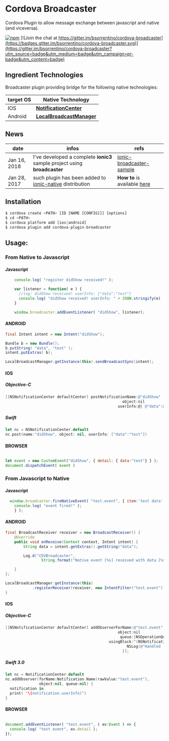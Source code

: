 # Cordova Broadcaster

Cordova Plugin to allow message exchange between javascript and native (and viceversa).

[![npm](https://img.shields.io/npm/v/cordova-plugin-broadcaster.svg)](https://www.npmjs.com/package/cordova-plugin-broadcaster) [![Join the chat at https://gitter.im/bsorrentino/cordova-broadcaster](https://badges.gitter.im/bsorrentino/cordova-broadcaster.svg)](https://gitter.im/bsorrentino/cordova-broadcaster?utm_source=badge&utm_medium=badge&utm_campaign=pr-badge&utm_content=badge)


## Ingredient Technologies

Broadcaster plugin providing bridge for the following native technologies:

  target OS | Native Technology
 ----|----
 IOS | **[NotificationCenter](https://developer.apple.com/library/mac/documentation/Cocoa/Reference/Foundation/Classes/NSNotificationCenter_Class/index.html#//apple_ref/occ/instm/NSNotificationCenter/addObserverForName%3aobject%3aqueue%3ausingBlock%3a)**
Android | **[LocalBroadcastManager](http://developer.android.com/reference/android/support/v4/content/LocalBroadcastManager.html)**

## News
  date |  infos | refs
---- | ---- | ----
Jan 16, 2018 | I've developed a complete **ionic3** sample project using **broadcaster** | [ionic-broadcaster-sample](https://github.com/bsorrentino/ionic-broadcaster-sample)
Jan 28, 2017 | such plugin has been added to [ionic-native](https://ionicframework.com/docs/v2/native/broadcaster/) distribution | **How to** is available   [here](https://ionicframework.com/docs/v2/native/broadcaster/)



## Installation

```javascript
$ cordova create <PATH> [ID [NAME [CONFIG]]] [options]
$ cd <PATH>
$ cordova platform add [ios|android]
$ cordova plugin add cordova-plugin-broadcaster
```

## Usage:

### From Native to Javascript

#### Javascript
```javascript
    console.log( "register didShow received!" );

    var listener = function( e ) {
      //log: didShow received! userInfo: {"data":"test"}
      console.log( "didShow received! userInfo: " + JSON.stringify(e)  );
    }

    window.broadcaster.addEventListener( "didShow", listener);
```

#### ANDROID

```Java
final Intent intent = new Intent("didShow");

Bundle b = new Bundle();
b.putString( "data", "test" );
intent.putExtras( b);

LocalBroadcastManager.getInstance(this).sendBroadcastSync(intent);
```

#### IOS

##### Objective-C
```Objective-C
[[NSNotificationCenter defaultCenter] postNotificationName:@"didShow"
                                                    object:nil
                                                  userInfo:@{ @"data":@"test"}];
```

##### Swift
```swift
let nc = NSNotificationCenter.default
nc.post(name:"didShow", object: nil, userInfo: ["data":"test"])
```

#### BROWSER

```javascript

let event = new CustomEvent("didShow", { detail: { data:"test"} } );
document.dispatchEvent( event )

```
### From Javascript to Native

#### Javascript

```javascript
  window.broadcaster.fireNativeEvent( "test.event", { item:'test data' }, function() {
    console.log( "event fired!" );
    } );
 ```

#### ANDROID

```Java
final BroadcastReceiver receiver = new BroadcastReceiver() {
    @Override
    public void onReceive(Context context, Intent intent) {
        String data = intent.getExtras().getString("data");

        Log.d("CDVBroadcaster",
                String.format("Native event [%s] received with data [%s]", intent.getAction(), data));

    }
};

LocalBroadcastManager.getInstance(this)
            .registerReceiver(receiver, new IntentFilter("test.event"));
}
```

#### IOS

##### Objective-C

```Objective-C
[[NSNotificationCenter defaultCenter] addObserverForName:@"test.event"
                                                  object:nil
                                                   queue:[NSOperationQueue mainQueue]
                                              usingBlock:^(NSNotification *notification) {
                                                      NSLog(@"Handled 'test.event' [%@]", notification.userInfo[@"item"]);
                                                    }];
```

##### Swift 3.0

```swift
let nc = NotificationCenter.default
nc.addObserver(forName:Notification.Name(rawValue:"test.event"),
               object:nil, queue:nil) {
  notification in
  print( "\(notification.userInfo)")
}
```

#### BROWSER

```javascript

document.addEventListener( "test.event", ( ev:Event ) => {
  console.log( "test event", ev.detail );
});

```
